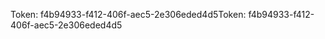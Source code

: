 <span data-ttu-id="577f1-101">Token: f4b94933-f412-406f-aec5-2e306eded4d5</span><span class="sxs-lookup"><span data-stu-id="577f1-101">Token: f4b94933-f412-406f-aec5-2e306eded4d5</span></span>